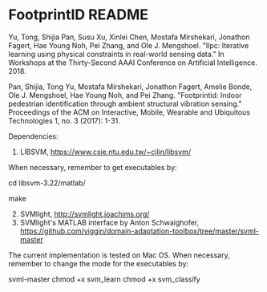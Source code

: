 # FootprintID README

Yu, Tong, Shijia Pan, Susu Xu, Xinlei Chen, Mostafa Mirshekari, Jonathon Fagert, Hae Young Noh, Pei Zhang, and Ole J. Mengshoel. "Ilpc: Iterative learning using physical constraints in real-world sensing data." In Workshops at the Thirty-Second AAAI Conference on Artificial Intelligence. 2018.

Pan, Shijia, Tong Yu, Mostafa Mirshekari, Jonathon Fagert, Amelie Bonde, Ole J. Mengshoel, Hae Young Noh, and Pei Zhang. "Footprintid: Indoor pedestrian identification through ambient structural vibration sensing." Proceedings of the ACM on Interactive, Mobile, Wearable and Ubiquitous Technologies 1, no. 3 (2017): 1-31.

Dependencies:  
1) LIBSVM, https://www.csie.ntu.edu.tw/~cjlin/libsvm/

When necessary, remember to get executables by:

cd libsvm-3.22/matlab/

make

2) SVMlight, http://svmlight.joachims.org/
3) SVMlight's MATLAB interface by Anton Schwaighofer, https://github.com/viggin/domain-adaptation-toolbox/tree/master/svml-master

The current implementation is tested on Mac OS. When necessary, remember to change the mode for the executables by:

svml-master
chmod +x svm_learn
chmod +x svm_classify

